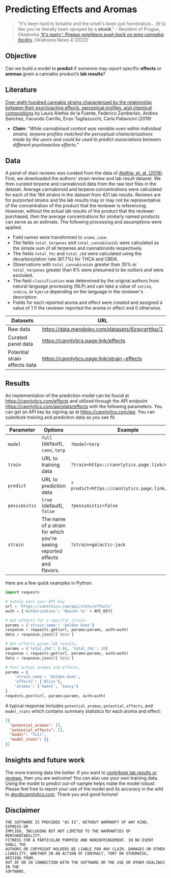 # Predicting Effects and Aromas

> "It's been hard to breathe and the smell's been just horrendous... [It's] like you've literally been sprayed by a
**skunk**." - Resident of Prague, Oklahoma
[*'It's nasty': Prague neighbors push back on area cannabis facility*](https://kfor.com/news/local/its-nasty-prague-neighbors-push-back-on-area-cannabis-facility/), Oklahoma News 4 (2022)

## Objective

Can we build a model to **predict** if someone may *report* specific **effects** or **aromas** given a cannabis product’s **lab results**?

## Literature

[Over eight hundred cannabis strains characterized by the relationship between their psychoactive effects,
perceptual profiles, and chemical compositions](https://www.biorxiv.org/content/10.1101/759696v1.abstract) by Laura Alethia de la Fuente, Federico Zamberlan, Andres Sanchez, Facundo Carrillo, Enzo Tagliazucchi, Carla Pallavicini (2019)

* **Claim**: *"While cannabinoid content was variable even within individual strains, terpene profiles matched the perceptual characterizations made by the users and could be used to predict associations between different psychoactive effects."*

## Data

A panel of stain reviews was curated from the data of [Alethia, et. al. (2019)](https://data.mendeley.com/datasets/6zwcgrttkp/1). First, we downloaded the authors' strain review and lab result dataset. We then curated terpene and cannabinoid data from the raw text files in the dataset. Average cannabinoid and terpene concentrations were calculated for each of the 184 strains in the dataset from 431 lab results. Reviews are for purported strains and the lab results may or may not be representative of the concentration of the product that the reviewer is referencing. However, without the actual lab results of the product that the reviewer purchased, then the average concentrations for similarly named products can serve as an estimate. The following processing and assumptions were applied.

- Field names were transformed to `snake_case`.
- The fields `total_terpenes` and `total_cannabinoids` were calculated as the simple sum of all terpenes and cannabinoids respectively.
- The fields `total_thc` and `total_cbd` were calculated using the decarboxylation rate (87.7%) for THCA and CBDA.
- Observations with `total_cannabinoids` greater than 35% or `total_terpenes` greater than 6% were presumed to be outliers and were excluded.
- The field `classification` was determined by the original authors from natural language processing (NLP) and can take a value of `sativa`, `indica`, or `hybrid` depending on the language in the reviewer's description.
- Fields for each reported aroma and effect were created and assigned a value of 1 if the reviewer reported the aroma or effect and 0 otherwise.


| Datasets | URL |
|----------|-----|
| Raw data | <https://data.mendeley.com/datasets/6zwcgrttkp/1> |
| Curated panel data | <https://cannlytics.page.link/effects> |
| Potential strain effects data | <https://cannlytics.page.link/strain-effects> |

<!-- TODO: Add WA and CT (OH?) datasets :) -->
<!-- TODO: Explain methodology -->

## Results

An implementation of the prediction model can be found at <https://cannlytics.com/effects> and utilized through the API endpoint <https://cannlytics.com/api/stats/effects> with the following parameters. You can get an API key by signing up at <https://cannlytics.com/api>. You can substitute training and prediction data as you see fit.

| Parameter | Options | Example |
|-----------|-----------|-------|
| `model` | `full` (default), `cann`, `terp` | `?model=terp` |
| `train` | URL to training data | `?train=https://cannlytics.page.link/effects`  |
| `predict` | URL to prediction data | `?predict=https://cannlytics.page.link/effects`  |
| `pessimistic` | `true` (default), `false` | `?pessimistic=false` |
| `strain` | The name of a strain for which you're seeing reported effects and flavors. | `?strain=galactic-jack`

Here are a few quick examples in Python:

```py
import requests

# Safely pass your API key.
url = 'https://cannltics.com/api/stats/effects'
auth = {'Authorization': 'Bearer %s' % API_KEY}

# Get effects for a specific strain.
params = {'strain_name': 'Golden Goat'}
response = requests.get(url, params=params, auth=auth)
data = response.json()['data']

# Get effects given lab results.
params = {'total_cbd': 0.04, 'total_thc': 20}
response = requests.get(url, params=params, auth=auth)
data = response.json()['data']

# Post actual aromas and effects.
params = {
    'strain_name': 'Golden Goat',
    'effects': ['Bliss'],
    'aromas': ['Sweet', 'Sassy']
}
requests.post(url, params=params, auth=auth)
```

<!-- TODO: Return Type 1 or type 2 errors? -->

A typical response includes `potential_aromas`, `potential_effects`, and `model_stats` which contains summary statistics for each aroma and effect:

```json
[{
  "potential_aromas": [],
  "potential_effects": [],
  "model": "full",
  "model_stats": {}
}]
```

## Insights and future work

The more training data the better. If you want to [contribute lab results or reviews](https://cannlytics.com/stats/effects-and-flavors), then you are welcome! You can also use your own training data. Using the model to predict out-of-sample helps make the model robust. Please feel free to report your use of the model and its accuracy in the wild to <dev@cannlytics.com>. Thank you and good fortune!

## Disclaimer

```
THE SOFTWARE IS PROVIDED "AS IS", WITHOUT WARRANTY OF ANY KIND, EXPRESS OR
IMPLIED, INCLUDING BUT NOT LIMITED TO THE WARRANTIES OF MERCHANTABILITY,
FITNESS FOR A PARTICULAR PURPOSE AND NONINFRINGEMENT. IN NO EVENT SHALL THE
AUTHORS OR COPYRIGHT HOLDERS BE LIABLE FOR ANY CLAIM, DAMAGES OR OTHER
LIABILITY, WHETHER IN AN ACTION OF CONTRACT, TORT OR OTHERWISE, ARISING FROM,
OUT OF OR IN CONNECTION WITH THE SOFTWARE OR THE USE OR OTHER DEALINGS IN THE
SOFTWARE.
```
